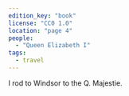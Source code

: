 ```yaml
---
edition_key: "book"
license: "CC0 1.0"
location: "page 4"
people:
  - "Queen Elizabeth I"
tags:
  - travel
---
```

I rod to Windsor to
the Q. Majestie.

